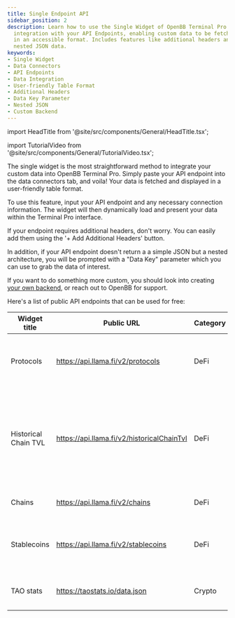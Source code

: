 ```yaml
---
title: Single Endpoint API
sidebar_position: 2
description: Learn how to use the Single Widget of OpenBB Terminal Pro for seamless
  integration with your API Endpoints, enabling custom data to be fetched and displayed
  in an accessible format. Includes features like additional headers and addressing
  nested JSON data.
keywords:
- Single Widget
- Data Connectors
- API Endpoints
- Data Integration
- User-friendly Table Format
- Additional Headers
- Data Key Parameter
- Nested JSON
- Custom Backend
---
```


import HeadTitle from '@site/src/components/General/HeadTitle.tsx';

<HeadTitle title="Single Endpoint API | OpenBB Terminal Pro Docs" />

import TutorialVideo from '@site/src/components/General/TutorialVideo.tsx';

<TutorialVideo
  youtubeLink="https://www.youtube.com/embed/gX63rYzqpL0?si=74No_7LgG2gYwnDg"
  videoLegend="Short introduction to adding a single widget"
/>

The single widget is the most straightforward method to integrate your custom data into OpenBB Terminal Pro. Simply paste your API endpoint into the data connectors tab, and voila! Your data is fetched and displayed in a user-friendly table format.

To use this feature, input your API endpoint and any necessary connection information. The widget will then dynamically load and present your data within the Terminal Pro interface.

If your endpoint requires additional headers, don't worry. You can easily add them using the '+ Add Additional Headers' button.

In addition, if your API endpoint doesn't return a a simple JSON but a nested architecture, you will be prompted with a "Data Key" parameter which you can use to grab the data of interest.

If you want to do something more custom, you should look into creating [your own backend](/pro/data-connectors/integrate-your-own-backend), or reach out to OpenBB for support.

Here's a list of public API endpoints that can be used for free:

| Widget title | Public URL | Category | Subcategory | Source | Description |
| -------- | ------- | -------- | ------- | -------- | ------- |
| Protocols | https://api.llama.fi/v2/protocols | DeFi | TVL | DefiLLama | List of all protocols on DefiLlama along with their TVL |
| Historical Chain TVL | https://api.llama.fi/v2/historicalChainTvl | DeFi | TVL | DefiLLama | Get historical TVL (excludes liquid staking and double counted tvl) on DeFi on all chains |
| Chains | https://api.llama.fi/v2/chains | DeFi | TVL | DefiLLama | Get current TVL of all chains |
| Stablecoins | https://api.llama.fi/v2/stablecoins | DeFi | coins | DefiLLama | List all stablecoins along with their circulating amounts |
| TAO stats | https://taostats.io/data.json | Crypto | | Tao | Latest $TAO token and subnet information |
